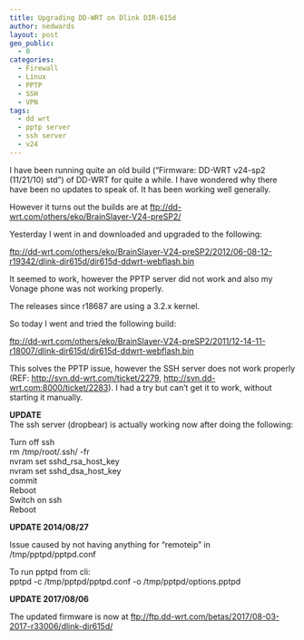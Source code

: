 ```yaml
---
title: Upgrading DD-WRT on Dlink DIR-615d
author: nedwards
layout: post
geo_public:
  - 0
categories:
  - Firewall
  - Linux
  - PPTP
  - SSH
  - VPN
tags:
  - dd wrt
  - pptp server
  - ssh server
  - v24
---
```

I have been running quite an old build (&#8220;Firmware: DD-WRT v24-sp2 (11/21/10) std&#8221;) of DD-WRT for quite a while. I have wondered why there have been no updates to speak of. It has been working well generally.

However it turns out the builds are at ftp://dd-wrt.com/others/eko/BrainSlayer-V24-preSP2/

Yesterday I went in and downloaded and upgraded to the following:

ftp://dd-wrt.com/others/eko/BrainSlayer-V24-preSP2/2012/06-08-12-r19342/dlink-dir615d/dir615d-ddwrt-webflash.bin

It seemed to work, however the PPTP server did not work and also my Vonage phone was not working properly.

The releases since r18687 are using a 3.2.x kernel.

So today I went and tried the following build:

ftp://dd-wrt.com/others/eko/BrainSlayer-V24-preSP2/2011/12-14-11-r18007/dlink-dir615d/dir615d-ddwrt-webflash.bin

This solves the PPTP issue, however the SSH server does not work properly (REF: http://svn.dd-wrt.com/ticket/2279, http://svn.dd-wrt.com:8000/ticket/2283). I had a try but can&#8217;t get it to work, without starting it manually.

**UPDATE**  
The ssh server (dropbear) is actually working now after doing the following:

Turn off ssh  
rm /tmp/root/.ssh/ -fr  
nvram set sshd\_rsa\_host_key  
nvram set sshd\_dsa\_host_key  
commit  
Reboot  
Switch on ssh  
Reboot

**UPDATE 2014/08/27**

Issue caused by not having anything for &#8220;remoteip&#8221; in /tmp/pptpd/pptpd.conf

To run pptpd from cli:  
pptpd -c /tmp/pptpd/pptpd.conf -o /tmp/pptpd/options.pptpd


**UPDATE 2017/08/06**

The updated firmware is now at <ftp://ftp.dd-wrt.com/betas/2017/08-03-2017-r33006/dlink-dir615d/>